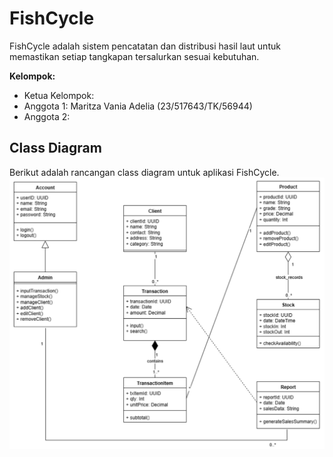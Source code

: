# FishCycle
FishCycle adalah sistem pencatatan dan distribusi hasil laut untuk memastikan setiap tangkapan tersalurkan sesuai kebutuhan.

**Kelompok:**
- Ketua Kelompok: 
- Anggota 1: Maritza Vania Adelia (23/517643/TK/56944)
- Anggota 2: 

## Class Diagram
Berikut adalah rancangan class diagram untuk aplikasi FishCycle.
![Class Diagram](images/classdiagram.png)